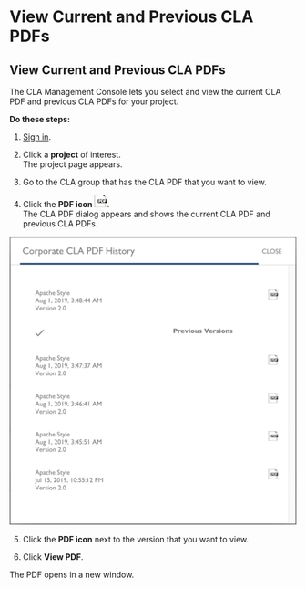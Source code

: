 # View Current and Previous CLA PDFs

## View Current and Previous CLA PDFs

The CLA Management Console lets you select and view the current CLA PDF and previous CLA PDFs for your project.

**Do these steps:**

1. [Sign in](sign-in-to-the-admin-console.md).

2. Click a **project** of interest.  
The project page appears.

3. Go to the CLA group that has the CLA PDF that you want to view.

4. Click the **PDF icon** ![PDF icon](../../../.gitbook/assets/pdf-icon.png).  
The CLA PDF dialog appears and shows the current CLA PDF and previous CLA PDFs.

![CLA View CLA PDF Versions](../../../.gitbook/assets/cla-view-cla-pdf-versions.png)

5. Click the **PDF icon** next to the version that you want to view.

6. Click **View PDF**.

The PDF opens in a new window.

